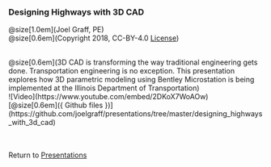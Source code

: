 ### Designing Highways with 3D CAD
@size[1.0em](Joel Graff, PE)<br>
@size[0.6em](Copyright 2018, CC-BY-4.0 [License](https://github.com/joelgraff/presentations/license.md))

<br>
@size[0.6em](3D CAD is transforming the way traditional engineering gets done.  Transportation engineering is no exception.  This presentation explores how 3D parametric modeling using Bentley Microstation is being implemented at the Illinois Department of Transportation)
<br>
![Video](https://www.youtube.com/embed/2DKoX7WoAOw)
<br>
[@size[0.6em]({ Github files })](https://github.com/joelgraff/presentations/tree/master/designing_highways_with_3d_cad)

<br><br>
<span syle="text-size:50%">
Return to [Presentations](https://gitpitch.com/joelgraff/presentations)
</span>